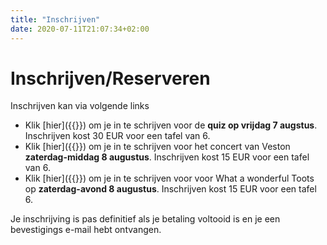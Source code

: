```yaml
---
title: "Inschrijven"
date: 2020-07-11T21:07:34+02:00
---
```


# Inschrijven/Reserveren


Inschrijven kan via volgende links

- Klik [hier]({{<param inschrijving_quiz_url>}}) om je in te schrijven voor de **quiz op vrijdag 7 augstus**. Inschrijven kost 30 EUR voor een tafel van 6.
- Klik [hier]({{<param inschrijving_veston_url>}}) om je in te schrijven voor het concert van Veston **zaterdag-middag 8 augustus**. Inschrijven kost 15 EUR voor een tafel van 6.
- Klik [hier]({{<param inschrijving_toots_url>}}) om je in te schrijven voor voor What a wonderful Toots op **zaterdag-avond 8 augustus**. Inschrijven kost 15 EUR voor een tafel 6.

Je inschrijving is pas definitief als je betaling voltooid is en je een bevestigings e-mail hebt ontvangen.

